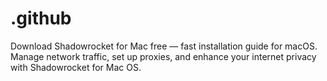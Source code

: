 # .github
Download Shadowrocket for Mac free — fast installation guide for macOS. Manage network traffic, set up proxies, and enhance your internet privacy with Shadowrocket for Mac OS.
